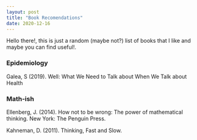```yaml
---
layout: post
title: "Book Recomendations"
date: 2020-12-16
---
```


Hello there!, this is just a random (maybe not?) list of books that I like and maybe you can find useful!. 

### Epidemiology 

Galea, S (2019).  Well: What We Need to Talk about When We Talk about Health

### Math-ish

Ellenberg, J. (2014). How not to be wrong: The power of mathematical thinking. New York: The Penguin Press. 

Kahneman, D. (2011). Thinking, Fast and Slow. 





